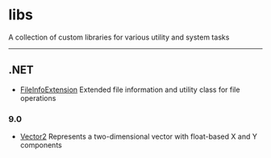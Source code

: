 # libs
A collection of custom libraries for various utility and system tasks

---

## .NET

- [FileInfoExtension](https://github.com/DRgreenT/libs/tree/main/src/FileInfoExt) Extended file information and utility class for file operations

### 9.0
- [Vector2](https://github.com/DRgreenT/libs/blob/master/C%23/.NET%209.0/Vector2/) Represents a two-dimensional vector with float-based X and Y components
